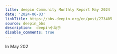```yaml
---
title: deepin Community Monthly Report May 2024
date: '2024-06-03'
linkTitle: https://bbs.deepin.org/en/post/273405
source: deepin_bbs
description:  deepin小助手 
disable_comments: true
---
```

In May 202

